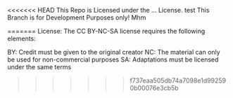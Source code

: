 
<<<<<<< HEAD
This Repo is Licensed under the ... License.
test
This Branch is for Development Purposes only! Mhm

=======
License:
The CC BY-NC-SA license requires the following elements:

BY: Credit must be given to the original creator
NC: The material can only be used for non-commercial purposes
SA: Adaptations must be licensed under the same terms
>>>>>>> f737eaa505db74a7098e1d992590b00076e3cb5b
